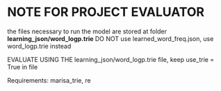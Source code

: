 # NOTE FOR PROJECT EVALUATOR

the files necessary to run the model are stored at folder __learning_json/word_logp.trie__
DO NOT use learned_word_freq.json, use word_logp.trie instead

EVALUATE USING THE learning_json/word_logp.trie file, 
keep  use_trie = True in file

Requirements:
marisa_trie, re
